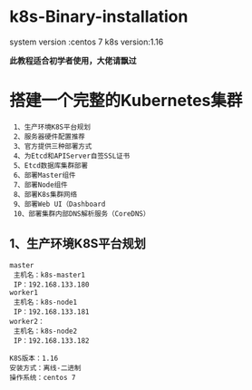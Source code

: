 # k8s-Binary-installation
system version :centos 7   k8s version:1.16 

**此教程适合初学者使用，大佬请飘过**


# 搭建一个完整的Kubernetes集群

```
 1、生产环境K8S平台规划  
 2、服务器硬件配置推荐  
 3、官方提供三种部署方式  
 4、为Etcd和APIServer自签SSL证书  
 5、Etcd数据库集群部署  
 6、部署Master组件  
 7、部署Node组件  
 8、部署K8s集群网络  
 9、部署Web UI（Dashboard  
 10、部署集群内部DNS解析服务（CoreDNS）  
```

## 1、生产环境K8S平台规划
```
master  
 主机名：k8s-master1  
 IP：192.168.133.180  
worker1  
 主机名：k8s-node1  
 IP：192.168.133.181  
worker2： 
 主机名：k8s-node2  
 IP：192.168.133.182  

K8S版本：1.16  
安装方式：离线-二进制  
操作系统：centos 7  
```






